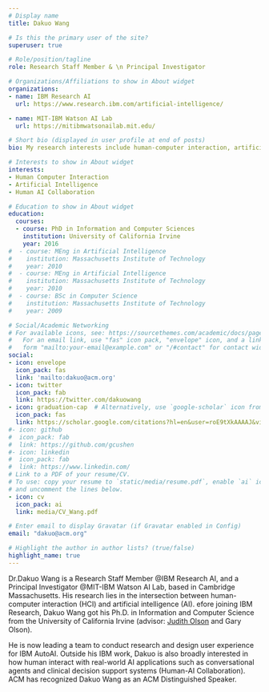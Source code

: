 ```yaml
---
# Display name
title: Dakuo Wang

# Is this the primary user of the site?
superuser: true

# Role/position/tagline
role: Research Staff Member & \n Principal Investigator

# Organizations/Affiliations to show in About widget
organizations:
- name: IBM Research AI
  url: https://www.research.ibm.com/artificial-intelligence/

- name: MIT-IBM Watson AI Lab
  url: https://mitibmwatsonailab.mit.edu/

# Short bio (displayed in user profile at end of posts)
bio: My research interests include human-computer interaction, artificial intelligence, and human-AI collaboration.

# Interests to show in About widget
interests:
- Human Computer Interaction
- Artificial Intelligence
- Human AI Collaboration

# Education to show in About widget
education:
  courses:
  - course: PhD in Information and Computer Sciences
    institution: University of California Irvine
    year: 2016
#  - course: MEng in Artificial Intelligence
#    institution: Massachusetts Institute of Technology
#    year: 2010
#  - course: MEng in Artificial Intelligence
#    institution: Massachusetts Institute of Technology
#    year: 2010
#  - course: BSc in Computer Science
#    institution: Massachusetts Institute of Technology
#    year: 2009

# Social/Academic Networking
# For available icons, see: https://sourcethemes.com/academic/docs/page-builder/#icons
#   For an email link, use "fas" icon pack, "envelope" icon, and a link in the
#   form "mailto:your-email@example.com" or "/#contact" for contact widget.
social:
- icon: envelope
  icon_pack: fas
  link: 'mailto:dakuo@acm.org'
- icon: twitter
  icon_pack: fab
  link: https://twitter.com/dakuowang
- icon: graduation-cap  # Alternatively, use `google-scholar` icon from `ai` icon pack
  icon_pack: fas
  link: https://scholar.google.com/citations?hl=en&user=roE9tXkAAAAJ&view_op=list_works&sortby=pubdate
#- icon: github
#  icon_pack: fab
#  link: https://github.com/gcushen
#- icon: linkedin
#  icon_pack: fab
#  link: https://www.linkedin.com/
# Link to a PDF of your resume/CV.
# To use: copy your resume to `static/media/resume.pdf`, enable `ai` icons in `params.toml`, 
# and uncomment the lines below.
- icon: cv
  icon_pack: ai
  link: media/CV_Wang.pdf

# Enter email to display Gravatar (if Gravatar enabled in Config)
email: "dakuo@acm.org"

# Highlight the author in author lists? (true/false)
highlight_name: true
---
```


Dr.Dakuo Wang is a Research Staff Member @IBM Research AI, and a Principal Investigator @MIT-IBM Watson AI Lab, based in Cambridge Massachusetts. His research lies in the intersection between human-computer interaction (HCI) and artificial intelligence (AI). efore joining IBM Research, Dakuo Wang got his Ph.D. in Information and Computer Science from the University of California Irvine (advisor: [Judith Olson](https://en.wikipedia.org/wiki/Judith_S._Olson) and Gary Olson).

He is now leading a team to conduct research and design user experience for IBM AutoAI. Outside his IBM work, Dakuo is also broadly interested in how human interact with real-world AI applications such as conversational agents and clinical decision support systems (Human-AI Collaboration). ACM has recognized Dakuo Wang as an ACM Distinguished Speaker.

<!-- {{< icon name="download" pack="fas" >}} Download my {{< staticref "media/CV_Wang.pdf" "newtab" >}}resumé{{< /staticref >}}. -->
